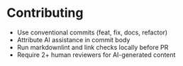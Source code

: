 # Contributing

- Use conventional commits (feat, fix, docs, refactor)
- Attribute AI assistance in commit body
- Run markdownlint and link checks locally before PR
- Require 2+ human reviewers for AI-generated content
